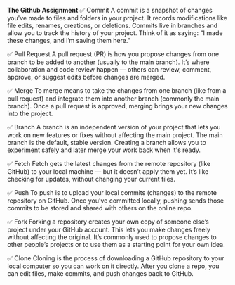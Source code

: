 **The Github Assignment**
✅ Commit
A commit is a snapshot of changes you've made to files and folders in your project. It records modifications like file edits, renames, creations, or deletions. Commits live in branches and allow you to track the history of your project. Think of it as saying: "I made these changes, and I’m saving them here."

✅ Pull Request
A pull request (PR) is how you propose changes from one branch to be added to another (usually to the main branch). It’s where collaboration and code review happen — others can review, comment, approve, or suggest edits before changes are merged.

✅ Merge
To merge means to take the changes from one branch (like from a pull request) and integrate them into another branch (commonly the main branch). Once a pull request is approved, merging brings your new changes into the project.

✅ Branch
A branch is an independent version of your project that lets you work on new features or fixes without affecting the main project. The main branch is the default, stable version. Creating a branch allows you to experiment safely and later merge your work back when it's ready.

✅ Fetch
Fetch gets the latest changes from the remote repository (like GitHub) to your local machine — but it doesn’t apply them yet. It’s like checking for updates, without changing your current files.

✅ Push
To push is to upload your local commits (changes) to the remote repository on GitHub. Once you’ve committed locally, pushing sends those commits to be stored and shared with others on the online repo.

✅ Fork
Forking a repository creates your own copy of someone else’s project under your GitHub account. This lets you make changes freely without affecting the original. It’s commonly used to propose changes to other people’s projects or to use them as a starting point for your own idea.

✅ Clone
Cloning is the process of downloading a GitHub repository to your local computer so you can work on it directly. After you clone a repo, you can edit files, make commits, and push changes back to GitHub.
